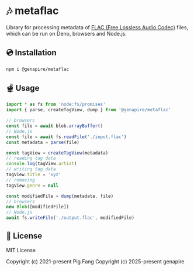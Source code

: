 # 🎶 metaflac

Library for processing metadata of [FLAC (Free Lossless Audio Codec)](https://xiph.org/flac/) files, which can be run on Deno, browsers and Node.js.

## 💿 Installation

```sh
npm i @genapire/metaflac
```

## 🫕 Usage

```ts
import * as fs from 'node:fs/promises'
import { parse, createTagView, dump } from '@genapire/metaflac'

// browsers
const file = await blob.arrayBuffer()
// Node.js
const file = await fs.readFile('./input.flac')
const metadata = parse(file)

const tagView = createTagView(metadata)
// reading tag data
console.log(tagView.artist)
// writing tag data
tagView.title = 'xyz'
// removing
tagView.genre = null

const modifiedFile = dump(metadata, file)
// browsers
new Blob([modifiedFile])
// Node.js
await fs.writeFile('./output.flac', modifiedFile)
```

## 📃 License

MIT License

Copyright (c) 2021-present Pig Fang
Copyright (c) 2025-present genapire
